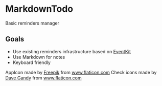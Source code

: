 # MarkdownTodo

Basic reminders manager

## Goals 

- Use existing reminders infrastructure based on [EventKit]
- Use Markdown for notes
- Keyboard friendly



AppIcon made by [Freepik] from www.flaticon.com
Check icons made by [Dave Gandy] from www.flaticon.com 

[Freepik]: https://www.freepik.com/
[Dave Gandy]: https://www.flaticon.com/authors/dave-gandy
[EventKit]: https://developer.apple.com/documentation/eventkit
